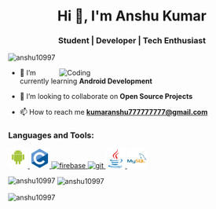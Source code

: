 <h1 align="center">Hi 👋, I'm Anshu Kumar</h1>
<h3 align="center">Student | Developer | Tech Enthusiast</h3>

<p align="left"> <img src="https://komarev.com/ghpvc/?username=anshu10997&label=Profile%20views&color=0e75b6&style=flat" alt="anshu10997" /> </p>

<img align="right" alt="Coding" width="400" src="https://miro.medium.com/max/828/1*vJjJ3Mdok6Rvxx85IIRqBQ.gif">

- 🌱 I’m currently learning **Android Development**

- 👯 I’m looking to collaborate on **Open Source Projects**

- 📫 How to reach me **kumaranshu777777777@gmail.com**


<p align="left">
</p>

<h3 align="left">Languages and Tools:</h3>
<p align="left"> <a href="https://developer.android.com" target="_blank" rel="noreferrer"> <img src="https://raw.githubusercontent.com/devicons/devicon/master/icons/android/android-original-wordmark.svg" alt="android" width="40" height="40"/> </a> <a href="https://www.cprogramming.com/" target="_blank" rel="noreferrer"> <img src="https://raw.githubusercontent.com/devicons/devicon/master/icons/c/c-original.svg" alt="c" width="40" height="40"/> </a> <a href="https://firebase.google.com/" target="_blank" rel="noreferrer"> <img src="https://www.vectorlogo.zone/logos/firebase/firebase-icon.svg" alt="firebase" width="40" height="40"/> </a> <a href="https://git-scm.com/" target="_blank" rel="noreferrer"> <img src="https://www.vectorlogo.zone/logos/git-scm/git-scm-icon.svg" alt="git" width="40" height="40"/> </a> <a href="https://www.java.com" target="_blank" rel="noreferrer"> <img src="https://raw.githubusercontent.com/devicons/devicon/master/icons/java/java-original.svg" alt="java" width="40" height="40"/> </a> <a href="https://www.mysql.com/" target="_blank" rel="noreferrer"> <img src="https://raw.githubusercontent.com/devicons/devicon/master/icons/mysql/mysql-original-wordmark.svg" alt="mysql" width="40" height="40"/> </a> </p>

<p><img align="left" src="https://github-readme-stats.vercel.app/api/top-langs?username=anshu10997&show_icons=true&locale=en&layout=compact" alt="anshu10997" /></p>

<p>&nbsp;<img align="center" src="https://github-readme-stats.vercel.app/api?username=anshu10997&show_icons=true&locale=en" alt="anshu10997" /></p>

<p><img align="center" src="https://github-readme-streak-stats.herokuapp.com/?user=anshu10997&" alt="anshu10997" /></p>
